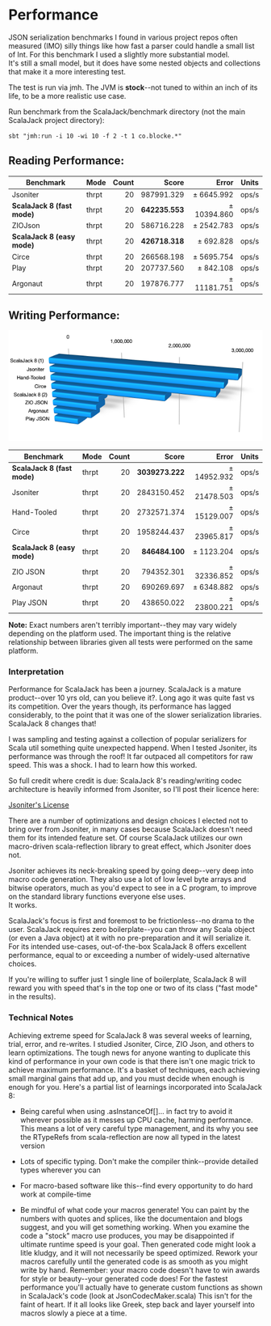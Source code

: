 # Performance

JSON serialization benchmarks I found in various project repos often measured (IMO) silly things like how fast 
a parser could handle a small list of Int.  For this benchmark I used a slightly more substantial model.  
It's still a small model, but it does have some nested objects and collections that make it a more
interesting test.

The test is run via jmh.  The JVM is **stock**--not tuned to within an inch of its life, to be a more realistic 
use case.

Run benchmark from the ScalaJack/benchmark directory (not the main ScalaJack project directory): 
```
sbt "jmh:run -i 10 -wi 10 -f 2 -t 1 co.blocke.*"
```

## Reading Performance:

| Benchmark        | Mode  | Count  |           Score |        Error | Units |
|------------------|-------|-------:|----------------:|-------------:|-------|
| Jsoniter         | thrpt |  20    |     987991.329  |  ±  6645.992 | ops/s |
| **ScalaJack 8 (fast mode)**  | thrpt |  20    |   **642235.553**|  ± 10394.860 | ops/s |
| ZIOJson          | thrpt |  20    |     586716.228  |  ±  2542.783 | ops/s |
| **ScalaJack 8 (easy mode)**  | thrpt |  20    |   **426718.318**|  ±   692.828 | ops/s |
| Circe            | thrpt |  20    |     266568.198  |  ±  5695.754 | ops/s |
| Play             | thrpt |  20    |     207737.560  |  ±   842.108 | ops/s |
| Argonaut         | thrpt |  20    |     197876.777  |  ± 11181.751 | ops/s |

## Writing Performance:

![image info](./WritingPerformance.png)

| Benchmark        | Mode  | Count  |           Score |        Error | Units |
|------------------|-------|-------:|----------------:|-------------:|-------|
|**ScalaJack 8 (fast mode)**   | thrpt |  20    | **3039273.222** |  ± 14952.932 | ops/s |
| Jsoniter         | thrpt |  20    |     2843150.452 |  ± 21478.503 | ops/s |
| Hand-Tooled      | thrpt |  20    |     2732571.374 |  ± 15129.007 | ops/s |
| Circe            | thrpt |  20    |     1958244.437 |  ± 23965.817 | ops/s |
|**ScalaJack 8 (easy mode)**   | thrpt |  20    | **846484.100** |  ± 1123.204 | ops/s |
| ZIO JSON         | thrpt |  20    |      794352.301 |  ± 32336.852 | ops/s |
| Argonaut         | thrpt |  20    |      690269.697 |  ±  6348.882 | ops/s |
| Play JSON        | thrpt |  20    |      438650.022 |  ± 23800.221 | ops/s |

**Note:** Exact numbers aren't terribly important--they may vary widely depending on the platform
used.  The important thing is the relative relationship between libraries given all tests
were performed on the same platform.

### Interpretation

Performance for ScalaJack has been a journey.  ScalaJack is a mature product--over 10 yrs old,
can you believe it?. Long ago it was quite fast vs its competition.  Over the years though, its 
performance has lagged considerably, to the point that it was one of the slower serialization
libraries.  ScalaJack 8 changes that!  

I was sampling and testing against a collection of popular serializers for Scala util
something quite unexpected happend.  When I tested Jsoniter, its performance was through
the roof!  It far outpaced all competitors for raw speed.  This was a shock.  I had to 
learn how this worked.

So full credit where credit is due:  ScalaJack 8's reading/writing codec architecture 
is heavily informed from Jsoniter, so I'll post their licence here:

[Jsoniter's License](https://github.com/plokhotnyuk/jsoniter-scala/blob/af23cf65a70d48834b8fecb792cc333b23409c6f/LICENSE)

There are a number of optimizations and design choices I elected not to bring over from
Jsoniter, in many cases because ScalaJack doesn't need them for its intended feature set.
Of course ScalaJack utilizes our own macro-driven scala-reflection library to great effect, 
which Jsoniter does not.

Jsoniter achieves its neck-breaking speed by going deep--very deep into macro code
generation.  They also use a lot of low level byte arrays and bitwise operators, much as you'd 
expect to see in a C program, to improve on the standard library functions everyone else uses.  
It works.

ScalaJack's focus is first and foremost to be frictionless--no drama to the user.  ScalaJack requires 
zero boilerplate--you can throw any Scala object (or even a Java object) at it with no pre-preparation 
and it will serialize it.  For its intended use-cases, out-of-the-box ScalaJack 8 offers excellent 
performance, equal to or exceeding a number of widely-used alternative choices.

If you're willing to suffer just 1 single line of boilerplate, ScalaJack 8 will reward you with 
speed that's in the top one or two of its class ("fast mode" in the results).

### Technical Notes

Achieving extreme speed for ScalaJack 8 was several weeks of learning, trial, error,
and re-writes.  I studied Jsoniter, Circe, ZIO Json, and others to learn optimizations.
The tough news for anyone wanting to duplicate this kind of performance in your own code 
is that there isn't one magic trick to achieve maximum performance.  It's a basket 
of techniques, each achieving small marginal gains that add up, and you must decide when 
enough is enough for you.  Here's a partial list of learnings incorporated into ScalaJack 8:

* Being careful when using .asInstanceOf[]... in fact try to avoid it wherever possible 
  as it messes up CPU cache, harming performance.  This means a lot of very careful type
  management, and its why you see the RTypeRefs from scala-reflection are now all typed
  in the latest version

* Lots of specific typing.  Don't make the compiler think--provide detailed types wherever 
  you can

* For macro-based software like this--find every opportunity to do hard work at 
  compile-time

* Be mindful of what code your macros generate!  You can paint by the numbers with quotes and
  splices, like the documentaion and blogs suggest, and you will get something working. 
  When you examine the code a "stock" macro use produces, you may be disappointed
  if ultimate runtime speed is your goal. Then generated code might look a litle kludgy, and
  it will not necessarily be speed optimized. Rework your macros carefully until the generated code 
  is as smooth as you might write by hand.  Remember: your macro code doesn't have to win awards for 
  style or beauty--your generated code does!  For the fastest performance you'll actually have 
  to generate custom functions as shown in ScalaJack's code (look at JsonCodecMaker.scala)  This 
  isn't for the faint of heart.  If it all looks like Greek, step back and layer yourself into 
  macros slowly a piece at a time.
